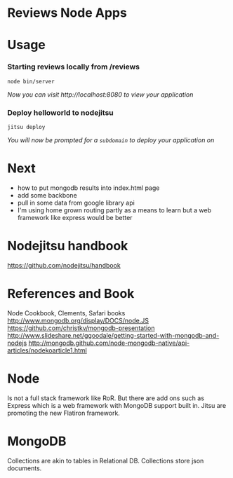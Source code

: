 # Reviews Node Apps

# Usage

### Starting reviews locally from /reviews

    node bin/server

*Now you can visit http://localhost:8080 to view your application*

### Deploy helloworld to nodejitsu

    jitsu deploy

*You will now be prompted for a `subdomain` to deploy your application on*


# Next
- how to put mongodb results into index.html page
- add some backbone
- pull in some data from google library api
- I'm using home grown routing partly as a means to learn but a web framework like express would be better


# Nodejitsu handbook
https://github.com/nodejitsu/handbook  


# References and Book
Node Cookbook, Clements, Safari books
http://www.mongodb.org/display/DOCS/node.JS
https://github.com/christkv/mongodb-presentation
http://www.slideshare.net/ggoodale/getting-started-with-mongodb-and-nodejs
http://mongodb.github.com/node-mongodb-native/api-articles/nodekoarticle1.html


# Node
Is not a full stack framework like RoR. But there are add ons such as Express which is a web framework with MongoDB support built in. Jitsu are promoting the new Flatiron framework.

# MongoDB
Collections are akin to tables in Relational DB. Collections store json documents.
